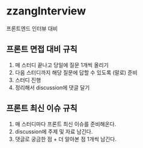# zzangInterview
프론트엔드 인터뷰 대비

## 프론트 면접 대비 규칙
1. 매 스터디 끝나고 당일에 질문 1개씩 올리기
2. 다음 스터디까지 해당 질문에 답할 수 있도록 (말로) 준비
3. 스터디 진행
4. 정리해서 discussion에 댓글 달기

## 프론트 최신 이슈 규칙
1. 매 스터디마다 프론트 최신 이슈를 준비해온다.
2. discussion에 주제 및 자료 남긴다.
3. 댓글로 궁금한 점 + 더 알아본 점 1개씩 남긴다.
